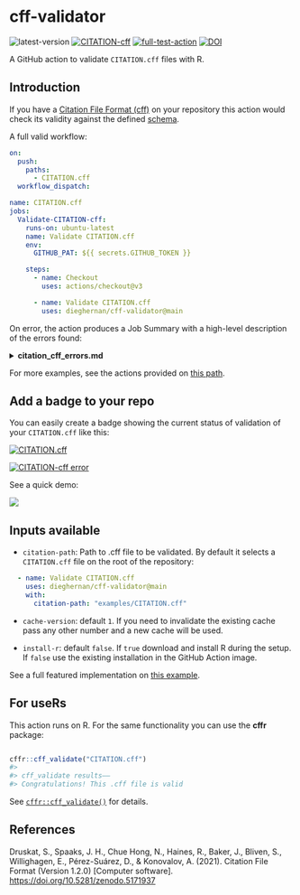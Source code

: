 # cff-validator

![latest-version](https://img.shields.io/github/v/release/dieghernan/cff-validator)
[![CITATION-cff](https://github.com/dieghernan/cff-validator/actions/workflows/cff-validator.yml/badge.svg)](https://github.com/dieghernan/cff-validator/actions/workflows/cff-validator.yml)
[![full-test-action](https://github.com/dieghernan/cff-validator/actions/workflows/cff-validator-complete-matrix.yml/badge.svg)](https://github.com/dieghernan/cff-validator/actions/workflows/cff-validator-complete-matrix.yml)
[![DOI](https://zenodo.org/badge/DOI/10.5281/zenodo.5348443.svg)](https://doi.org/10.5281/zenodo.5348443)

A GitHub action to validate `CITATION.cff` files with R.

## Introduction

If you have a [Citation File Format
(cff)](https://citation-file-format.github.io) on your repository this action
would check its validity against the defined
[schema](https://github.com/citation-file-format/citation-file-format/blob/main/schema-guide.md).

A full valid workflow:

``` yaml
on:
  push:
    paths:
      - CITATION.cff
  workflow_dispatch:

name: CITATION.cff
jobs:
  Validate-CITATION-cff:
    runs-on: ubuntu-latest
    name: Validate CITATION.cff
    env:
      GITHUB_PAT: ${{ secrets.GITHUB_TOKEN }}

    steps:
      - name: Checkout
        uses: actions/checkout@v3

      - name: Validate CITATION.cff
        uses: dieghernan/cff-validator@main

```

On error, the action produces a Job Summary with a high-level description of the
errors found:

<details>

<summary><strong>citation_cff_errors.md</strong></summary>

| field           | message                          |
|:----------------|:---------------------------------|
| data            | has additional properties        |
| data.authors.0  | no schemas match                 |
| data.doi        | referenced schema does not match |
| data.keywords.0 | is the wrong type                |
| data.license    | referenced schema does not match |
| data.url        | referenced schema does not match |

See [Guide to Citation File Format schema version
1.2.0](https://github.com/citation-file-format/citation-file-format/blob/main/schema-guide.md)
for debugging.

</details>

For more examples, see the actions provided on [this
path](https://github.com/dieghernan/cff-validator/tree/main/.github/workflows).

## Add a badge to your repo

You can easily create a badge showing the current status of validation of your
`CITATION.cff` like this:

[![CITATION.cff](https://github.com/dieghernan/cff-validator/actions/workflows/cff-validator.yml/badge.svg)](https://github.com/dieghernan/cff-validator/actions/workflows/cff-validator.yml)

[![CITATION-cff
error](https://github.com/dieghernan/cff-validator/actions/workflows/cff-validator-error.yml/badge.svg)](https://github.com/dieghernan/cff-validator/actions/workflows/cff-validator-error.yml)

See a quick demo:

![](assets/demo.gif)

## Inputs available

-   `citation-path`: Path to .cff file to be validated. By default it selects a
    `CITATION.cff` file on the root of the repository:

``` yaml
  - name: Validate CITATION.cff
    uses: dieghernan/cff-validator@main
    with:
      citation-path: "examples/CITATION.cff"
```

-   `cache-version`: default `1`. If you need to invalidate the existing cache
    pass any other number and a new cache will be used.

-   `install-r`: default `false`. If `true` download and install R during the
    setup. If `false` use the existing installation in the GitHub Action image.

See a full featured implementation on [this
example](https://github.com/dieghernan/cff-validator/blob/main/.github/workflows/cff-validator-complete-matrix.yml).

## For useRs

This action runs on R. For the same functionality you can use the **cffr**
package:

``` r

cffr::cff_validate("CITATION.cff")
#> 
#> cff_validate results——
#> Congratulations! This .cff file is valid
```

See
[`cffr::cff_validate()`](https://docs.ropensci.org/cffr/reference/cff_validate.html)
for details.

## References

Druskat, S., Spaaks, J. H., Chue Hong, N., Haines, R., Baker, J., Bliven, S.,
Willighagen, E., Pérez-Suárez, D., & Konovalov, A. (2021). Citation File Format
(Version 1.2.0) [Computer software]. <https://doi.org/10.5281/zenodo.5171937>
